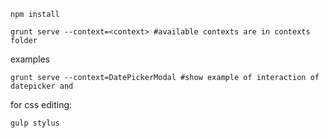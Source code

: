 

	npm install

	grunt serve --context=<context> #available contexts are in contexts folder 

examples

	grunt serve --context=DatePickerModal #show example of interaction of datepicker and 

for css editing:

	gulp stylus